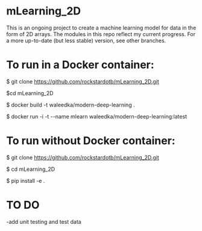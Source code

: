 # mLearning_2D
This is an ongoing project to create a machine learning model for data in the form of 2D arrays. The modules in
this repo reflect my current progress. For a more up-to-date (but less stable) version, see other branches.

# To run in a Docker container:
  $ git clone https://github.com/rockstardotb/mLearning_2D.git
  
  $cd mLearning_2D
  
  $ docker build -t waleedka/modern-deep-learning .
  
  $ docker run -i -t --name mlearn waleedka/modern-deep-learning:latest
  
# To run without Docker container:
  $ git clone https://github.com/rockstardotb/mLearning_2D.git
  
  $ cd mLearning_2D
  
  $ pip install -e .

# TO DO
-add unit testing and test data
